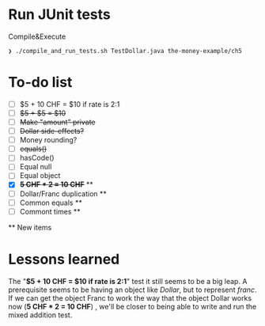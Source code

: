 # Run JUnit tests
Compile&Execute
```
❯ ./compile_and_run_tests.sh TestDollar.java the-money-example/ch5
```

# To-do list
- [ ] $5 + 10 CHF = $10 if rate is 2:1
- [ ] ~~$5 + $5 = $10~~
- [ ] ~~Make "amount" private~~
- [ ] ~~Dollar side-effects?~~
- [ ] Money rounding?
- [ ] ~~equals()~~ 
- [ ] hasCode() 
- [ ] Equal null
- [ ] Equal object
- [x] **~~5 CHF * 2 = 10 CHF~~** **
- [ ] Dollar/Franc duplication **
- [ ] Common equals **
- [ ] Commont times **

** New items

# Lessons learned
The "**$5 + 10 CHF = $10 if rate is 2:1**" test it still seems to be a big leap. A prerequisite seems to be having an object like *Dollar*, but to represent *franc*. If we can get the object Franc to work the way that the object Dollar works now (**5 CHF * 2 = 10 CHF**) , we'll be closer to being able to write and run the mixed addition test.
